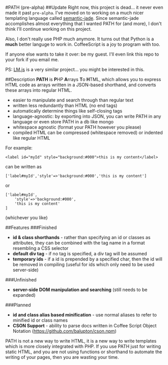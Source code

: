 #PATH (pre-alpha)
##Update
Right now, this project is dead... it never even made it past `pre-alpha`. I've moved on to working on a much nicer templating language called [semantic-jade](https://github.com/slang800/semantic-jade). Since semantic-jade accomplishes almost everything that I wanted PATH for (and more), I don't think I'll continue working on this project.

Also, I don't really use PHP much anymore. It turns out that Python is a **much** better languge to work in. CoffeeScript is a joy to program with too.

If anyone else wants to take it over: be my guest. I'll even link this repo to your fork if you email me.

PS: [LM.js](https://github.com/rudenoise/LM.JS) is a very similar project... you might be interested in this.

##Description
**PATH** is **P**HP **A**rrays **T**o **H**TML, which allows you to express HTML code as arrays written in a JSON-based shorthand, and converts these arrays into regular HTML.

 - easier to manipulate and search through than regular text
 - written less redundantly than HTML (no end tags)
 - automatically determine things like self-closing tags
 - language-agnostic: by exporting into JSON, you can write PATH in any language or even store PATH in a db like mongo
 - whitespace agnostic (format your PATH however you please)
 - compiled HTML can be compressed (whitespace removed) or indented like regular HTML

For example:

	<label id="myId" style="background:#000">this is my content</label>
can be written as

	['label#myId','style'=>'background:#000','this is my content']
or

	['label#myId',
		'style'=>'background:#000',
		'this is my content'
	]
(whichever you like)

##Features
###Finished
 - **id & class shorthands** - rather than specifying an id or classes as attributes, they can be combined with the tag name in a format resembling a CSS selector
 - **default div tag** - if no tag is specified, a div tag will be assumed
 - **temporary ids** - if a id is prepended by a specified char, then the id will be removed in compiling (useful for ids which only need to be used server-side)

###Unfinished
 - **server-side DOM manipulation and searching** (still needs to be expanded)

###Planned
 - **id and class alias based minification** - use normal aliases to refer to minified id or class names
 - **CSON Support** - ability to parse docs written in Coffee Script Object Notation (https://github.com/balupton/cson.npm)
	



PATH is not a new way to write HTML, it is a new way to write templates which is more closely integrated with PHP. If you use PATH just for writing static HTML, and you are not using functions or shorthand to automate the writing of your pages, then you are wasting your time. 